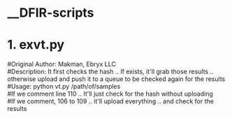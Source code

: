 # __DFIR-scripts

# 1. exvt.py
#Original Author: Makman, Ebryx LLC\
#Description: It first checks the hash .. If exists, it'll grab those results .. otherwise upload and push it to a queue to be checked again for the results\
#Usage: python vt.py /path/of/samples\
#If we comment line 110 .. It'll just check for the hash without uploading\
#If we comment, 106 to 109 .. it'll upload everything .. and check for the results
